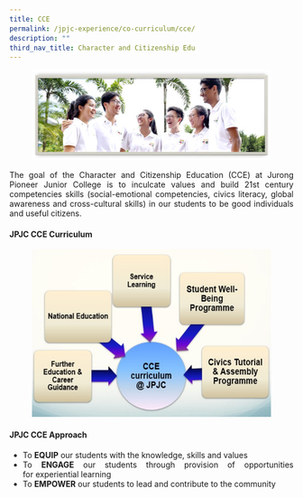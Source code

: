 ```yaml
---
title: CCE
permalink: /jpjc-experience/co-curriculum/cce/
description: ""
third_nav_title: Character and Citizenship Edu
---
```

<div align=justify>

<figure>	
<img src="/images/CCE_JPJC_1.jpg"></figure>
<p>
The goal of the Character and Citizenship Education (CCE) at Jurong Pioneer Junior College is to inculcate values and build 21st century competencies skills (social-emotional competencies, civics literacy, global awareness and cross-cultural skills) in our students to be good individuals and useful citizens.</p>

<h4><strong>JPJC CCE Curriculum</strong></h4>

<figure>
<img src="/images/CCE1.jpg"></figure>
		 
<h4><strong>JPJC CCE Approach</strong></h4>
<ul>
	<li>To <strong>EQUIP</strong> our students with the knowledge, skills and values</li>
	<li>To <strong>ENGAGE</strong> our students through provision of opportunities for experiential learning</li><li>To <strong>EMPOWER</strong> our students to lead and contribute to the community</li></ul>
</div>